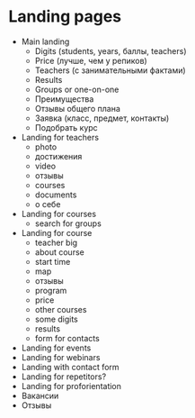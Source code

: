 # Landing pages

- Main landing
    - Digits (students, years, баллы, teachers)
    - Price (лучше, чем у репиков)
    - Teachers (с занимательными фактами)
    - Results
    - Groups or one-on-one
    - Преимущества
    - Отзывы общего плана
    - Заявка (класс, предмет, контакты)
    - Подобрать курс
- Landing for teachers
    - photo
    - достижения
    - video
    - отзывы
    - courses
    - documents
    - о себе
- Landing for courses
    - search for groups
- Landing for course
    - teacher big
    - about course
    - start time
    - map
    - отзывы
    - program
    - price
    - other courses
    - some digits
    - results
    - form for contacts
- Landing for events
- Landing for webinars
- Landing with contact form
- Landing for repetitors?
- Landing for proforientation
- Вакансии
- Отзывы